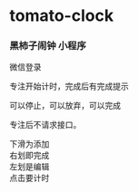 # tomato-clock

### 黑柿子闹钟 小程序
    
微信登录    

专注开始计时，完成后有完成提示  

可以停止，可以放弃，可以完成  

     



专注后不请求接口。      
        
下滑为添加                
右划即完成         
左划是编辑  
点击要计时  
